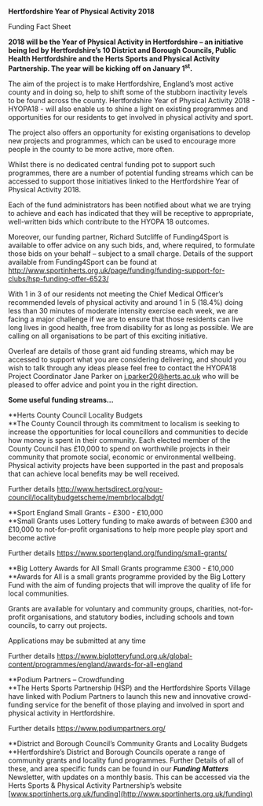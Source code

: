 **Hertfordshire Year of Physical Activity 2018**

Funding Fact Sheet

**2018 will be the Year of Physical Activity in Hertfordshire – an
initiative being led by Hertfordshire’s 10 District and Borough
Councils, Public Health Hertfordshire and the Herts Sports and Physical
Activity Partnership. The year will be kicking off on January
1<sup>st</sup>.**

The aim of the project is to make Hertfordshire, England’s most active
county and in doing so, help to shift some of the stubborn inactivity
levels to be found across the county. Hertfordshire Year of Physical
Activity 2018 - HYOPA18 - will also enable us to shine a light on
existing programmes and opportunities for our residents to get involved
in physical activity and sport.

The project also offers an opportunity for existing organisations to
develop new projects and programmes, which can be used to encourage more
people in the county to be more active, more often.

Whilst there is no dedicated central funding pot to support such
programmes, there are a number of potential funding streams which can be
accessed to support those initiatives linked to the Hertfordshire Year
of Physical Activity 2018.

Each of the fund administrators has been notified about what we are
trying to achieve and each has indicated that they will be receptive to
appropriate, well-written bids which contribute to the HYOPA 18
outcomes.

Moreover, our funding partner, Richard Sutcliffe of Funding4Sport is
available to offer advice on any such bids, and, where required, to
formulate those bids on your behalf – subject to a small charge. Details
of the support available from Funding4Sport can be found at
<http://www.sportinherts.org.uk/page/funding/funding-support-for-clubs/hsp-funding-offer-6523/>

With 1 in 3 of our residents not meeting the Chief Medical Officer’s
recommended levels of physical activity and around 1 in 5 (18.4%) doing
less than 30 minutes of moderate intensity exercise each week, we are
facing a major challenge if we are to ensure that those residents can
live long lives in good health, free from disability for as long as
possible. We are calling on all organisations to be part of this
exciting initiative.

Overleaf are details of those grant aid funding streams, which may be
accessed to support what you are considering delivering, and should you
wish to talk through any ideas please feel free to contact the HYOPA18
Project Coordinator Jane Parker on <j.parker20@herts.ac.uk> who will be
pleased to offer advice and point you in the right direction.

**Some useful funding streams…**

**Herts County Council Locality Budgets  
**The County Council through its commitment to localism is seeking to
increase the opportunities for local councillors and communities to
decide how money is spent in their community. Each elected member of the
County Council has £10,000 to spend on worthwhile projects in their
community that promote social, economic or environmental wellbeing.
Physical activity projects have been supported in the past and proposals
that can achieve local benefits may be well received.

Further details
<http://www.hertsdirect.org/your-council/localitybudgetscheme/membrlocalbdgt/>

**Sport England Small Grants - £300 - £10,000  
**Small Grants uses Lottery funding to make awards of between £300 and
£10,000 to not-for-profit organisations to help more people play sport
and become active

Further details <https://www.sportengland.org/funding/small-grants/>

**Big Lottery Awards for All Small Grants programme £300 - £10,000  
**Awards for All is a small grants programme provided by the Big Lottery
Fund with the aim of funding projects that will improve the quality of
life for local communities.

Grants are available for voluntary and community groups, charities,
not-for-profit organisations, and statutory bodies, including schools
and town councils, to carry out projects.

Applications may be submitted at any time

Further details
<https://www.biglotteryfund.org.uk/global-content/programmes/england/awards-for-all-england>

**Podium Partners – Crowdfunding  
**The Herts Sports Partnership (HSP) and the Hertfordshire Sports
Village have linked with Podium Partners to launch this new and
innovative crowd-funding service for the benefit of those playing and
involved in sport and physical activity in Hertfordshire.

Further details <https://www.podiumpartners.org/>

**District and Borough Council’s Community Grants and Locality Budgets  
**Hertfordshire’s District and Borough Councils operate a range of
community grants and locality fund programmes. Further Details of all of
these, and area specific funds can be found in our ***Funding Matters***
Newsletter, with updates on a monthly basis. This can be accessed via
the Herts Sports & Physical Activity Partnership’s website
[www.sportinherts.org.uk/funding](http://www.sportinherts.org.uk/funding)

